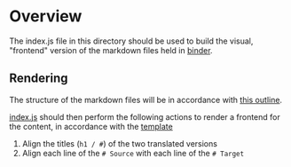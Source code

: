 # Overview

The index.js file in this directory should be used to build the visual, "frontend" version of the markdown files held in [binder](../binder). 

## Rendering

The structure of the markdown files will be in accordance with [this outline](../binder/structure.md).

[index.js](./index.js) should then perform the following actions to render a frontend for the content, in accordance with the [template](./template.md)

1. Align the titles (`h1 / #`) of the two translated versions
2. Align each line of the `# Source` with each line of the `# Target`